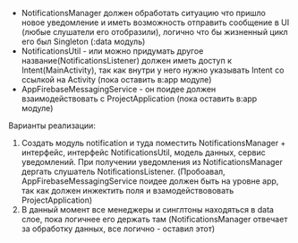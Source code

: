 - NotificationsManager должен обработать ситуацию что пришло новое уведомление и иметь возможность
отправить сообщение в UI (любые слушатели его отобразили), 
логично что бы жизненный цикл его был Singleton (:data модуль)
- NotificationsUtil - или можно придумать другое название(NotificationsListener) должен
  иметь доступ к Intent(MainActivity), так как внутри у него нужно указывать Intent со ссылкой на Activity
  (пока оставить в:app модуле)
- AppFirebaseMessagingService - он поидее должен взаимодействовать с ProjectApplication
  (пока оставить в:app модуле)

Варианты реализации:
1. Создать модуль notification и туда поместить NotificationsManager + интерфейс,
   интерфейс NotificationsUtil, модель данных, сервис уведомлений. При получении уведомления
   из NotificationsManager дергать слушатель NotificationsListener. (Пробоавал,
   AppFirebaseMessagingService поидее должен быть на уровне app, так как должен
инжектить поля и взамодействововать ProjectApplication)
2. В данный момент все менеджеры и синглтоны находяться в data слое, пока логичнее его держать там
(NotificationsManager отвечает за обработку данных, все логично - оставил этот)
